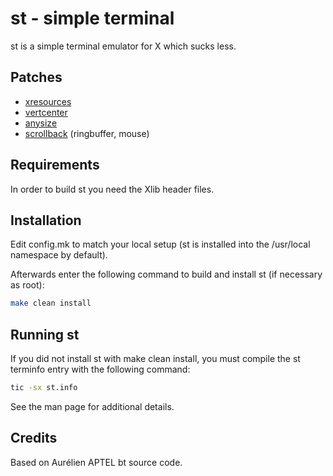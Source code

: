 # st - simple terminal
st is a simple terminal emulator for X which sucks less.


## Patches

* [xresources](https://st.suckless.org/patches/xresources/)
* [vertcenter](https://st.suckless.org/patches/vertcenter/)
* [anysize](https://st.suckless.org/patches/anysize/)
* [scrollback](https://st.suckless.org/patches/scrollback/) (ringbuffer, mouse)

## Requirements

In order to build st you need the Xlib header files.

## Installation

Edit config.mk to match your local setup (st is installed into the /usr/local namespace by default).

Afterwards enter the following command to build and install st (if necessary as root):

```sh
make clean install
```


## Running st

If you did not install st with make clean install, you must compile
the st terminfo entry with the following command:

```sh
tic -sx st.info
```

See the man page for additional details.

## Credits

Based on Aurélien APTEL <aurelien dot aptel at gmail dot com> bt source code.

